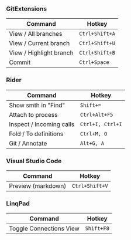 ### GitExtensions

|Command|Hotkey|
|-|-|
|View / All branches|`Ctrl+Shift+A`|
|View / Current branch|`Ctrl+Shift+U`|
|View / Highlight branch|`Ctrl+Shift+B`|
|Commit|`Ctrl+Space`|

### Rider

|Command|Hotkey|
|-|-|
|Show smth in "Find"|`Shift+=`|
|Attach to process|`Ctrl+Alt+F5`|
|Inspect / Incoming calls|`Ctrl+I, Ctrl+I`|
|Fold / To definitions|`Ctrl+M, O`|
|Git / Annotate|`Alt+G, A`|

### Visual Studio Code

|Command|Hotkey|
|-|-|
|Preview (markdown)|`Ctrl+Shift+V`|

### LinqPad

|Command|Hotkey|
|-|-|
|Toggle Connections View|`Shift+F8`|

